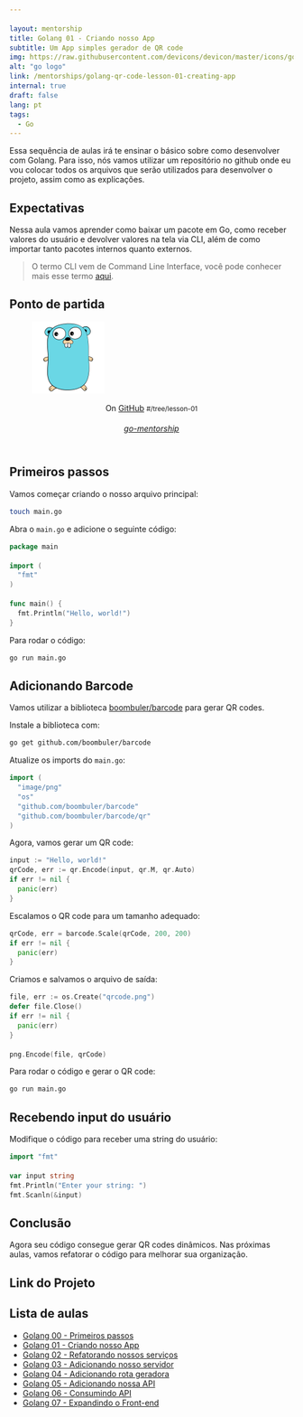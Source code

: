 ```yaml
---

layout: mentorship
title: Golang 01 - Criando nosso App
subtitle: Um App simples gerador de QR code
img: https://raw.githubusercontent.com/devicons/devicon/master/icons/go/go-original.svg
alt: "go logo"
link: /mentorships/golang-qr-code-lesson-01-creating-app
internal: true
draft: false
lang: pt
tags:
  - Go
---
```


Essa sequência de aulas irá te ensinar o básico sobre como desenvolver com Golang. Para isso, nós vamos utilizar um repositório no github onde eu vou colocar todos os arquivos que serão utilizados para desenvolver o projeto, assim como as explicações.

## Expectativas

Nessa aula vamos aprender como baixar um pacote em Go, como receber valores do usuário e devolver valores na tela via CLI, além de como importar tanto pacotes internos quanto externos.

> O termo CLI vem de Command Line Interface, você pode conhecer mais esse termo [aqui](https://en.wikipedia.org/wiki/Command-line_interface).

## Ponto de partida

<article class="project-card" data-gh-project="joaomarcuslf/go-mentorship">
  <figure class="project-card-image">
    <p class="image">
      <img src="https://raw.githubusercontent.com/devicons/devicon/master/icons/go/go-original.svg" alt="go logo" width="128" height="128" />
    </p>
  </figure>
  <div class="project-card-content">
    <header class="project-card-header">
      <p class="project-card-subtitle">
        On <a target="blank" href="https://github.com/joaomarcuslf/go-mentorship/tree/lesson-01" title="View on GitHub">GitHub</a>
        <small>#/tree/lesson-01</small>
      </p>
      <a target="blank" href="https://github.com/joaomarcuslf/go-mentorship/tree/lesson-01" title="View on GitHub">
        <h6 class="project-card-title">go-mentorship</h6>
      </a>
    </header>
  </div>
</article>

## Primeiros passos

Vamos começar criando o nosso arquivo principal:

```bash
touch main.go
```

Abra o `main.go` e adicione o seguinte código:

```go
package main

import (
  "fmt"
)

func main() {
  fmt.Println("Hello, world!")
}
```

Para rodar o código:

```bash
go run main.go
```

## Adicionando Barcode

Vamos utilizar a biblioteca [boombuler/barcode](https://github.com/boombuler/barcode) para gerar QR codes.

Instale a biblioteca com:

```bash
go get github.com/boombuler/barcode
```

Atualize os imports do `main.go`:

```go
import (
  "image/png"
  "os"
  "github.com/boombuler/barcode"
  "github.com/boombuler/barcode/qr"
)
```

Agora, vamos gerar um QR code:

```go
input := "Hello, world!"
qrCode, err := qr.Encode(input, qr.M, qr.Auto)
if err != nil {
  panic(err)
}
```

Escalamos o QR code para um tamanho adequado:

```go
qrCode, err = barcode.Scale(qrCode, 200, 200)
if err != nil {
  panic(err)
}
```

Criamos e salvamos o arquivo de saída:

```go
file, err := os.Create("qrcode.png")
defer file.Close()
if err != nil {
  panic(err)
}

png.Encode(file, qrCode)
```

Para rodar o código e gerar o QR code:

```bash
go run main.go
```

## Recebendo input do usuário

Modifique o código para receber uma string do usuário:

```go
import "fmt"

var input string
fmt.Println("Enter your string: ")
fmt.Scanln(&input)
```

## Conclusão

Agora seu código consegue gerar QR codes dinâmicos. Nas próximas aulas, vamos refatorar o código para melhorar sua organização.

## Link do Projeto

## Lista de aulas

- [Golang 00 - Primeiros passos](/mentorships/golang-qr-code-lesson-00-getting-started)
- [Golang 01 - Criando nosso App](/mentorships/golang-qr-code-lesson-01-creating-app)
- [Golang 02 - Refatorando nossos serviços](/mentorships/golang-qr-code-lesson-02-refactoring)
- [Golang 03 - Adicionando nosso servidor](/mentorships/golang-qr-code-lesson-03-web-server)
- [Golang 04 - Adicionando rota geradora](/mentorships/golang-qr-code-lesson-04-generate-qr)
- [Golang 05 - Adicionando nossa API](/mentorships/golang-qr-code-lesson-05-add-api)
- [Golang 06 - Consumindo API](/mentorships/golang-qr-code-lesson-06-consuming-api)
- [Golang 07 - Expandindo o Front-end](/mentorships/golang-qr-code-lesson-07-expanding-the-front-end)

